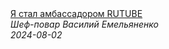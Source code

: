 <!--2024-08-02 20:47:26-->
<div class="yb">
  <a class="nodecor" href="/posts.html?eda/ya_stal_ambassadorom_rutube">
    <img class="preview" data-videoid="lwywyM6P28o" src="https://i1.ytimg.com/vi/lwywyM6P28o/hqdefault.jpg" align="middle" alt="">
  </a>
  <div class="inlbl text">
    <a class="nodecor" href="/posts.html?eda/ya_stal_ambassadorom_rutube">Я стал амбассадором RUTUBE</a><br>
    <i class="smaller2">Шеф-повар Василий Емельяненко</i><br>
    <i class="smaller3">2024-08-02</i>
  </div>
</div>
